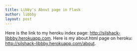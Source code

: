 ```yaml
---
title: Libby's About page in Flask
author: libbby
layout: post
---
```


Here is the link to my heroku index page: http://silshack-libbby.herokuapp.com.
Here is my about.html page on heroku: http://silshack-libbby.herokuapp.com/about.




